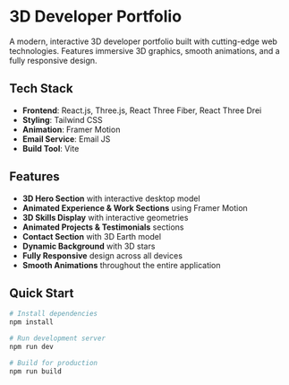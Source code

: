 # 3D Developer Portfolio

A modern, interactive 3D developer portfolio built with cutting-edge web technologies. Features immersive 3D graphics, smooth animations, and a fully responsive design.

## Tech Stack

- **Frontend**: React.js, Three.js, React Three Fiber, React Three Drei
- **Styling**: Tailwind CSS
- **Animation**: Framer Motion
- **Email Service**: Email JS
- **Build Tool**: Vite

## Features

- **3D Hero Section** with interactive desktop model
- **Animated Experience & Work Sections** using Framer Motion
- **3D Skills Display** with interactive geometries
- **Animated Projects & Testimonials** sections
- **Contact Section** with 3D Earth model
- **Dynamic Background** with 3D stars
- **Fully Responsive** design across all devices
- **Smooth Animations** throughout the entire application

## Quick Start

```bash
# Install dependencies
npm install

# Run development server
npm run dev

# Build for production
npm run build